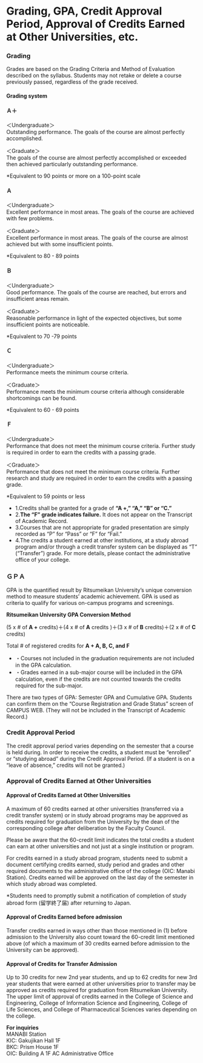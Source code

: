 # Grading, GPA, Credit Approval Period, Approval of Credits Earned at Other Universities, etc.

### Grading

Grades are based on the Grading Criteria and Method of Evaluation described on the syllabus. Students may not retake or delete a course previously passed, regardless of the grade received.

#### Grading system

#### Ａ＋

＜Undergraduate＞  
Outstanding performance. The goals of the course are almost perfectly accomplished.  
  
＜Graduate＞  
The goals of the course are almost perfectly accomplished or exceeded then achieved particularly outstanding performance.  
  
*Equivalent to 90 points or more on a 100-point scale  
#### Ａ

＜Undergraduate＞  
Excellent performance in most areas. The goals of the course are achieved with few problems.  
  
＜Graduate＞  
Excellent performance in most areas. The goals of the course are almost achieved but with some insufficient points.  
  
*Equivalent to 80 - 89 points  
#### Ｂ

＜Undergraduate＞  
Good performance. The goals of the course are reached, but errors and insufficient areas remain.  
  
＜Graduate＞  
Reasonable performance in light of the expected objectives, but some insufficient points are noticeable.  
  
*Equivalent to 70 -79 points  
#### Ｃ

＜Undergraduate＞  
Performance meets the minimum course criteria.  
  
＜Graduate＞  
Performance meets the minimum course criteria although considerable shortcomings can be found.  
  
*Equivalent to 60 - 69 points  
#### Ｆ

＜Undergraduate＞  
Performance that does not meet the minimum course criteria. Further study is required in order to earn the credits with a passing grade.  
  
＜Graduate＞  
Performance that does not meet the minimum course criteria. Further research and study are required in order to earn the credits with a passing grade.  
  
*Equivalent to 59 points or less  
  * 1.Credits shall be granted for a grade of **“A +,” “A,” “B” or “C.”**
  * 2.**The “F” grade indicates failure.** It does not appear on the Transcript of Academic Record.
  * 3.Courses that are not appropriate for graded presentation are simply recorded as “P” for “Pass” or “F” for “Fail.”
  * 4.The credits a student earned at other institutions, at a study abroad program and/or through a credit transfer system can be displayed as “T” (“Transfer”) grade. For more details, please contact the administrative office of your college.

### ＧＰＡ

GPA is the quantified result by Ritsumeikan University’s unique conversion method to measure students’ academic achievement. GPA is used as criteria to qualify for various on-campus programs and screenings.

**Ritsumeikan University GPA Conversion Method**

(5 x # of **A +** credits)＋(4 x # of **A** credits )＋(3 x # of **B** credits)＋(2 x # of **C** credits)

Total # of registered credits for **A + A, B, C, and F**

  * ・Courses not included in the graduation requirements are not included in the GPA calculation.
  * ・Grades earned in a sub-major course will be included in the GPA calculation, even if the credits are not counted towards the credits required for the sub-major.

There are two types of GPA: Semester GPA and Cumulative GPA. Students can confirm them on the “Course Registration and Grade Status” screen of CAMPUS WEB. (They will not be included in the Transcript of Academic Record.)

### Credit Approval Period

The credit approval period varies depending on the semester that a course is held during. In order to receive the credits, a student must be “enrolled” or “studying abroad” during the Credit Approval Period. (If a student is on a “leave of absence,” credits will not be granted.)

### Approval of Credits Earned at Other Universities

#### Approval of Credits Earned at Other Universities

A maximum of 60 credits earned at other universities (transferred via a credit transfer system) or in study abroad programs may be approved as credits required for graduation from the University by the dean of the corresponding college after deliberation by the Faculty Council.

Please be aware that the 60-credit limit indicates the total credits a student can earn at other universities and not just at a single institution or program.

For credits earned in a study abroad program, students need to submit a document certifying credits earned, study period and grades and other required documents to the administrative office of the college (OIC: Manabi Station). Credits earned will be approved on the last day of the semester in which study abroad was completed.

*Students need to promptly submit a notification of completion of study abroad form (留学終了届) after returning to Japan.


#### Approval of Credits Earned before admission

Transfer credits earned in ways other than those mentioned in (1) before admission to the University also count toward the 60-credit limit mentioned above (of which a maximum of 30 credits earned before admission to the University can be approved).

#### Approval of Credits for Transfer Admission

Up to 30 credits for new 2nd year students, and up to 62 credits for new 3rd year students that were earned at other universities prior to transfer may be approved as credits required for graduation from Ritsumeikan University. The upper limit of approval of credits earned in the College of Science and Engineering, College of Information Science and Engineering, College of Life Sciences, and College of Pharmaceutical Sciences varies depending on the college.

**For inquiries**  
MANABI Station  
KIC: Gakujikan Hall 1F  
BKC: Prism House 1F  
OIC: Building A 1F AC Administrative Office

